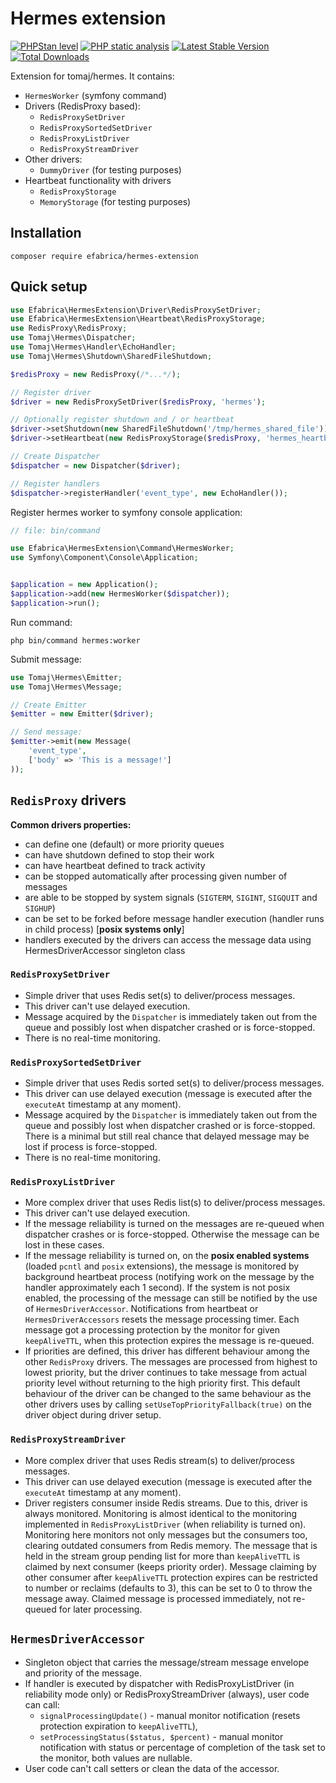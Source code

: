 # Hermes extension

[![PHPStan level](https://img.shields.io/badge/PHPStan-level:%20max-brightgreen.svg)](https://github.com/efabrica-team/hermes-extension/actions?query=workflow%3A"PHP+static+analysis")
[![PHP static analysis](https://github.com/efabrica-team/hermes-extension/workflows/PHP%20static%20analysis/badge.svg)](https://github.com/efabrica-team/hermes-extension/actions?query=workflow%3A"PHP+static+analysis")
[![Latest Stable Version](https://img.shields.io/packagist/v/efabrica/hermes-extension.svg)](https://packagist.org/packages/efabrica/hermes-extension)
[![Total Downloads](https://img.shields.io/packagist/dt/efabrica/hermes-extension.svg?style=flat-square)](https://packagist.org/packages/efabrica/hermes-extension)

Extension for tomaj/hermes. It contains:
- `HermesWorker` (symfony command)
- Drivers (RedisProxy based):
  - `RedisProxySetDriver`
  - `RedisProxySortedSetDriver`
  - `RedisProxyListDriver`
  - `RedisProxyStreamDriver`
- Other drivers:
  - `DummyDriver` (for testing purposes)
- Heartbeat functionality with drivers
  - `RedisProxyStorage`
  - `MemoryStorage` (for testing purposes)

## Installation
```shell
composer require efabrica/hermes-extension
```

## Quick setup

```php
use Efabrica\HermesExtension\Driver\RedisProxySetDriver;
use Efabrica\HermesExtension\Heartbeat\RedisProxyStorage;
use RedisProxy\RedisProxy;
use Tomaj\Hermes\Dispatcher;
use Tomaj\Hermes\Handler\EchoHandler;
use Tomaj\Hermes\Shutdown\SharedFileShutdown;

$redisProxy = new RedisProxy(/*...*/);

// Register driver
$driver = new RedisProxySetDriver($redisProxy, 'hermes');

// Optionally register shutdown and / or heartbeat
$driver->setShutdown(new SharedFileShutdown('/tmp/hermes_shared_file'));
$driver->setHeartbeat(new RedisProxyStorage($redisProxy, 'hermes_heartbeat'));

// Create Dispatcher
$dispatcher = new Dispatcher($driver);

// Register handlers
$dispatcher->registerHandler('event_type', new EchoHandler());
```

Register hermes worker to symfony console application:
```php
// file: bin/command

use Efabrica\HermesExtension\Command\HermesWorker;
use Symfony\Component\Console\Application;


$application = new Application();
$application->add(new HermesWorker($dispatcher));
$application->run();
```

Run command:
```shell
php bin/command hermes:worker
```
Submit message:
```php
use Tomaj\Hermes\Emitter;
use Tomaj\Hermes\Message;

// Create Emitter
$emitter = new Emitter($driver);

// Send message:
$emitter->emit(new Message(
    'event_type',
    ['body' => 'This is a message!']
));
```

## `RedisProxy` drivers

**Common drivers properties:**
- can define one (default) or more priority queues
- can have shutdown defined to stop their work
- can have heartbeat defined to track activity
- can be stopped automatically after processing given number of messages
- are able to be stopped by system signals (`SIGTERM`, `SIGINT`, `SIGQUIT` and `SIGHUP`)
- can be set to be forked before message handler execution (handler runs in child process) [**posix systems only**]
- handlers executed by the drivers can access the message data using HermesDriverAccessor singleton class

### `RedisProxySetDriver`

- Simple driver that uses Redis set(s) to deliver/process messages.
- This driver can't use delayed execution.
- Message acquired by the `Dispatcher` is immediately taken out from the queue and possibly lost when dispatcher crashed or is force-stopped.
- There is no real-time monitoring.

### `RedisProxySortedSetDriver`

- Simple driver that uses Redis sorted set(s) to deliver/process messages.
- This driver can use delayed execution (message is executed after the `executeAt` timestamp at any moment).
- Message acquired by the `Dispatcher` is immediately taken out from the queue and possibly lost when dispatcher crashed or is force-stopped. There is a minimal but still real chance that delayed message may be lost if process is force-stopped.
- There is no real-time monitoring.

### `RedisProxyListDriver`

- More complex driver that uses Redis list(s) to deliver/process messages.
- This driver can't use delayed execution.
- If the message reliability is turned on the messages are re-queued when dispatcher crashes or is force-stopped. 
  Otherwise the message can be lost in these cases.
- If the message reliability is turned on, on the **posix enabled systems** (loaded `pcntl` and `posix` extensions),
  the message is monitored by background heartbeat process (notifying work on the message by the handler approximately
  each 1 second). If the system is not posix enabled, the processing of the message can still be notified by the use
  of `HermesDriverAccessor`. Notifications from heartbeat or `HermesDriverAccessors` resets the message processing
  timer. Each message got a processing protection by the monitor for given `keepAliveTTL`, when this protection expires
  the message is re-queued.
- If priorities are defined, this driver has different behaviour among the other `RedisProxy` drivers. The messages are
  processed from highest to lowest priority, but the driver continues to take message from actual priority level without
  returning to the high priority first. This default behaviour of the driver can be changed to the same behaviour as the
  other drivers uses by calling `setUseTopPriorityFallback(true)` on the driver object during driver setup.

### `RedisProxyStreamDriver`

- More complex driver that uses Redis stream(s) to deliver/process messages.
- This driver can use delayed execution (message is executed after the `executeAt` timestamp at any moment).
- Driver registers consumer inside Redis streams. Due to this, driver is always monitored.
  Monitoring is almost identical to the monitoring implemented in `RedisProxyListDriver` (when reliability is turned on).
  Monitoring here monitors not only messages but the consumers too, clearing outdated consumers from Redis memory.
  The message that is held in the stream group pending list for more than `keepAliveTTL` is claimed by next consumer
  (keeps priority order). Message claiming by other consumer after `keepAliveTTL` protection expires can be restricted to
  number or reclaims (defaults to 3), this can be set to 0 to throw the message away.
  Claimed message is processed immediately, not re-queued for later processing.

## `HermesDriverAccessor`

- Singleton object that carries the message/stream message envelope and priority of the message.
- If handler is executed by dispatcher with RedisProxyListDriver (in reliability mode only) or RedisProxyStreamDriver 
  (always), user code can call:
  - `signalProcessingUpdate()` - manual monitor notification (resets protection expiration to `keepAliveTTL`),
  - `setProcessingStatus($status, $percent)` - manual monitor notification with status or percentage of completion of
    the task set to the monitor, both values are nullable.
- User code can't call setters or clean the data of the accessor.